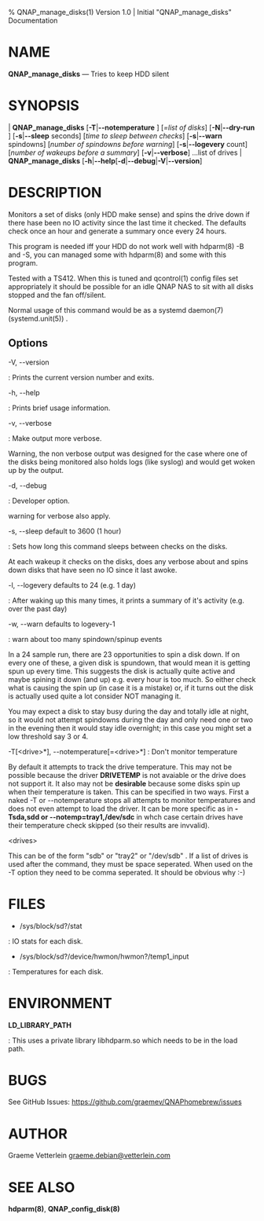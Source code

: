 % QNAP_manage_disks(1) Version 1.0 | Initial "QNAP_manage_disks" Documentation

NAME
====

**QNAP_manage_disks** — Tries to keep HDD silent

SYNOPSIS
========

| **QNAP_manage_disks** \[**-T**|**--notemperature** ] \[_=list of disks_]
	\[**-N**|**--dry-run** ] 
	\[**-s**|**--sleep** seconds] \[_time to sleep between checks_]
	\[**-s**|**--warn** spindowns] \[_number of spindowns before warning_]
	\[**-s**|**--logevery** count] \[_number of wakeups before a summary_]
	\[**-v**|**--verbose**] ...list of drives
| **QNAP_manage_disks** \[**-h**|**--help**\[**-d**|**--debug**|**-V**|**--version**]

DESCRIPTION
===========

Monitors a set of disks (only HDD make sense) and spins the drive down if there
hase been no IO activity since the last time it checked. The defaults check once
an hour and generate a summary once every 24 hours.

This program is needed iff your HDD do not work well with hdparm(8) -B and -S,
you can managed some with hdparm(8) and some with this program.

Tested with a TS412. When this is tuned and qcontrol(1) config files set
appropriately it should be possible for an idle QNAP NAS to sit with all disks
stopped and the fan off/silent.

Normal usage of this command would be as a systemd daemon(7) (systemd.unit(5)) .


Options
-------

-V, --version

:   Prints the current version number and exits.

-h, --help

:   Prints brief usage information.

-v, --verbose

:   Make output more verbose. 

Warning, the non verbose output was designed for the case where one of the disks
being monitored also holds logs (like syslog) and would get woken up by the
output.

-d, --debug

:   Developer option. 

warning for verbose also apply.

-s, --sleep <seconds> default to 3600 (1 hour)

:   Sets how long this command sleeps between checks on the disks.

At each wakeup it checks on the disks, does any verbose about and spins down
disks that have seen no IO since it last awoke.


-l, --logevery <count> defaults to 24 (e.g. 1 day)

:   After waking up this many times, it prints a summary of it's activity (e.g. over the past day)
    

-w, --warn <count> defaults to  logevery-1

:   warn about too many spindown/spinup events

In a 24 sample run, there are 23 opportunities to spin a disk down. If on every
one of these, a given disk is spundown, that would mean it is getting spun up
every time.  This suggests the disk is actually quite active and maybe spining
it down (and up) e.g.  every hour is too much. So either check what is causing
the spin up (in case it is a mistake) or, if it turns out the disk is actually
used quite a lot consider NOT managing it.
	
You may expect a disk to stay busy during the day and totally idle at night, so
it would not attempt spindowns during the day and only need one or two in the
evening then it would stay idle overnight; in this case you might set a low
threshold say 3 or 4.

-T\[\<drive\>\*\], --notemperature\[=\<drive\>\*\]
:   Don't monitor temperature

By default it attempts to track the drive temperature. This may not be possible
because the driver **DRIVETEMP** is not avaiable or the drive does not support
it.  It also may not be **desirable** because some disks spin up when their
temperature is taken. This can be specified in two ways. First a naked -T or
--notemperature stops all attempts to monitor temperatures and does not even
attempt to load the driver. It can be more specific as in **-Tsda,sdd or
--notemp=tray1,/dev/sdc** in whch case certain drives have their temperature check
skipped (so their results are invvalid).


\<drives\>

This can be of the form \"sdb\"  or \"tray2\" or \"/dev/sdb\" . If a list of drives
is used after the command, they must be space seperated. When used on the -T option
they need to be comma seperated. It should be obvious why :-)




FILES
=====

* /sys/block/sd?/stat

:   IO stats for each disk.


* /sys/block/sd?/device/hwmon/hwmon?/temp1_input

:   Temperatures for each disk.

ENVIRONMENT
===========

**LD_LIBRARY_PATH**

:   This uses a private library libhdparm.so which needs to be in the load path.

BUGS
====

See GitHub Issues: https://github.com/graemev/QNAPhomebrew/issues

AUTHOR
======

Graeme Vetterlein <graeme.debian@vetterlein.com>

SEE ALSO
========

**hdparm(8)**, **QNAP_config_disk(8)**
